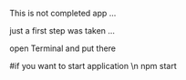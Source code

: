 This is not completed app  ... 

just a first step was taken ... 


open Terminal and put there 

#if you want to start application \n
npm start   
